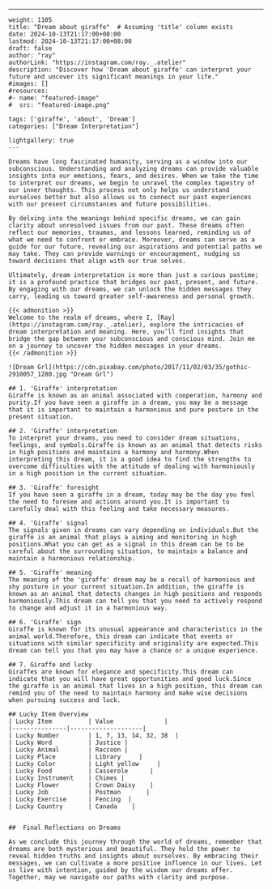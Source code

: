---
    weight: 1105
    title: "Dream about giraffe"  # Assuming 'title' column exists
    date: 2024-10-13T21:17:00+08:00
    lastmod: 2024-10-13T21:17:00+08:00
    draft: false
    author: "ray"
    authorLink: "https://instagram.com/ray._.atelier"
    description: "Discover how 'Dream about giraffe' can interpret your future and uncover its significant meanings in your life."
    #images: []
    #resources:
    #- name: "featured-image"
    #  src: "featured-image.png"
    
    tags: ['giraffe', 'about', 'Dream']
    categories: ["Dream Interpretation"]
    
    lightgallery: true
    ---
    
    Dreams have long fascinated humanity, serving as a window into our subconscious. Understanding and analyzing dreams can provide valuable insights into our emotions, fears, and desires. When we take the time to interpret our dreams, we begin to unravel the complex tapestry of our inner thoughts. This process not only helps us understand ourselves better but also allows us to connect our past experiences with our present circumstances and future possibilities.
    
    By delving into the meanings behind specific dreams, we can gain clarity about unresolved issues from our past. These dreams often reflect our memories, traumas, and lessons learned, reminding us of what we need to confront or embrace. Moreover, dreams can serve as a guide for our future, revealing our aspirations and potential paths we may take. They can provide warnings or encouragement, nudging us toward decisions that align with our true selves.
    
    Ultimately, dream interpretation is more than just a curious pastime; it is a profound practice that bridges our past, present, and future. By engaging with our dreams, we can unlock the hidden messages they carry, leading us toward greater self-awareness and personal growth.
    
    {{< admonition >}}
    Welcome to the realm of dreams, where I, [Ray](https://instagram.com/ray._.atelier), explore the intricacies of dream interpretation and meaning. Here, you’ll find insights that bridge the gap between your subconscious and conscious mind. Join me on a journey to uncover the hidden messages in your dreams.
    {{< /admonition >}}
    
    ![Dream Grl](https://cdn.pixabay.com/photo/2017/11/02/03/35/gothic-2910057_1280.jpg "Dream Grl")
    
    ## 1. 'Giraffe' interpretation
    Giraffe is known as an animal associated with cooperation, harmony and purity.If you have seen a giraffe in a dream, you may be a message that it is important to maintain a harmonious and pure posture in the present situation.
    
    ## 2. 'Giraffe' interpretation
    To interpret your dreams, you need to consider dream situations, feelings, and symbols.Giraffe is known as an animal that detects risks in high positions and maintains a harmony and harmony.When interpreting this dream, it is a good idea to find the strengths to overcome difficulties with the attitude of dealing with harmoniously in a high position in the current situation.
    
    ## 3. 'Giraffe' foresight
    If you have seen a giraffe in a dream, today may be the day you feel the need to foresee and actions around you.It is important to carefully deal with this feeling and take necessary measures.
    
    ## 4. 'Giraffe' signal
    The signals given in dreams can vary depending on individuals.But the giraffe is an animal that plays a aiming and monitoring in high positions.What you can get as a signal in this dream can be to be careful about the surrounding situation, to maintain a balance and maintain a harmonious relationship.
    
    ## 5. 'Giraffe' meaning
    The meaning of the 'giraffe' dream may be a recall of harmonious and shy posture in your current situation.In addition, the giraffe is known as an animal that detects changes in high positions and responds harmoniously.This dream can tell you that you need to actively respond to change and adjust it in a harmonious way.
    
    ## 6. 'Giraffe' sign
    Giraffe is known for its unusual appearance and characteristics in the animal world.Therefore, this dream can indicate that events or situations with similar specificity and originality are expected.This dream can tell you that you may have a chance or a unique experience.
    
    ## 7. Giraffe and lucky
    Giraffes are known for elegance and specificity.This dream can indicate that you will have great opportunities and good luck.Since the giraffe is an animal that lives in a high position, this dream can remind you of the need to maintain harmony and make wise decisions when pursuing success and luck.
    
    ## Lucky Item Overview
    | Lucky Item          | Value              |
    |---------------|--------------------|
    | Lucky Number        | 1, 7, 13, 14, 32, 38  |
    | Lucky Word          | Justice |
    | Lucky Animal        | Raccoon |
    | Lucky Place         | Library     |
    | Lucky Color         | Light yellow     |
    | Lucky Food          | Casserole      |
    | Lucky Instrument    | Chimes |
    | Lucky Flower        | Crown Daisy    |
    | Lucky Job           | Postman       |
    | Lucky Exercise      | Fencing  |
    | Lucky Country       | Canada    |
    
    
    ##  Final Reflections on Dreams
    
    As we conclude this journey through the world of dreams, remember that dreams are both mysterious and beautiful. They hold the power to reveal hidden truths and insights about ourselves. By embracing their messages, we can cultivate a more positive influence in our lives. Let us live with intention, guided by the wisdom our dreams offer. Together, may we navigate our paths with clarity and purpose.
    
